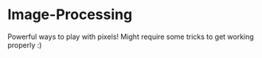 # Image-Processing
Powerful ways to play with pixels! Might require some tricks to get working properly :)
